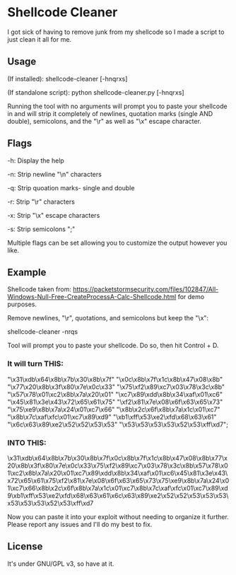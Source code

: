 # Shellcode Cleaner
I got sick of having to remove junk from my shellcode so I made a script to just clean it all for me.

## Usage

(If installed): shellcode-cleaner [-hnqrxs]

(If standalone script): python shellcode-cleaner.py [-hnqrxs]

Running the tool with no arguments will prompt you to paste your shellcode in and will strip it completely of newlines, quotation marks (single AND double), semicolons, and the "\r" as well as "\x" escape character.

## Flags
-h: Display the help

-n: Strip newline "\n" characters

-q: Strip quoation marks- single and double

-r: Strip "\r" characters

-x: Strip "\x" escape characters

-s: Strip semicolons ";"

Multiple flags can be set allowing you to customize the output however you like.

## Example
Shellcode taken from: https://packetstormsecurity.com/files/102847/All-Windows-Null-Free-CreateProcessA-Calc-Shellcode.html for demo purposes.

Remove newlines, "\r", quotations, and semicolons but keep the "\x":

shellcode-cleaner -nrqs

Tool will prompt you to paste your shellcode. Do so, then hit Control + D.

### It will turn THIS:
  "\x31\xdb\x64\x8b\x7b\x30\x8b\x7f"
        "\x0c\x8b\x7f\x1c\x8b\x47\x08\x8b"
        "\x77\x20\x8b\x3f\x80\x7e\x0c\x33"
        "\x75\xf2\x89\xc7\x03\x78\x3c\x8b"
        "\x57\x78\x01\xc2\x8b\x7a\x20\x01"
        "\xc7\x89\xdd\x8b\x34\xaf\x01\xc6"
        "\x45\x81\x3e\x43\x72\x65\x61\x75"
        "\xf2\x81\x7e\x08\x6f\x63\x65\x73"
        "\x75\xe9\x8b\x7a\x24\x01\xc7\x66"
        "\x8b\x2c\x6f\x8b\x7a\x1c\x01\xc7"
        "\x8b\x7c\xaf\xfc\x01\xc7\x89\xd9"
        "\xb1\xff\x53\xe2\xfd\x68\x63\x61"
        "\x6c\x63\x89\xe2\x52\x52\x53\x53"
        "\x53\x53\x53\x53\x52\x53\xff\xd7";
        
### INTO THIS:
 
\x31\xdb\x64\x8b\x7b\x30\x8b\x7f\x0c\x8b\x7f\x1c\x8b\x47\x08\x8b\x77\x20\x8b\x3f\x80\x7e\x0c\x33\x75\xf2\x89\xc7\x03\x78\x3c\x8b\x57\x78\x01\xc2\x8b\x7a\x20\x01\xc7\x89\xdd\x8b\x34\xaf\x01\xc6\x45\x81\x3e\x43\x72\x65\x61\x75\xf2\x81\x7e\x08\x6f\x63\x65\x73\x75\xe9\x8b\x7a\x24\x01\xc7\x66\x8b\x2c\x6f\x8b\x7a\x1c\x01\xc7\x8b\x7c\xaf\xfc\x01\xc7\x89\xd9\xb1\xff\x53\xe2\xfd\x68\x63\x61\x6c\x63\x89\xe2\x52\x52\x53\x53\x53\x53\x53\x53\x52\x53\xff\xd7

Now you can paste it into your exploit without needing to organize it further.
Please report any issues and I'll do my best to fix.

## License

It's under GNU/GPL v3, so have at it. 
